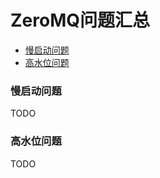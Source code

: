 # ZeroMQ问题汇总


<!-- vim-markdown-toc GFM -->

- [慢启动问题](#慢启动问题)
- [高水位问题](#高水位问题)

<!-- vim-markdown-toc -->


### 慢启动问题

TODO



### 高水位问题

TODO
